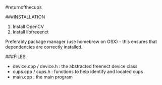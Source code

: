 #returnofthecups

###INSTALLATION

1. Install OpenCV
2. Install libfreeenct

Preferably package manager (use homebrew on OSX) - this ensures that dependencies
are correctly installed.

###FILES

* device.cpp / device.h : the abstracted freenect device class
* cups.cpp / cups.h : functions to help identify and located cups
* main.cpp : the main program